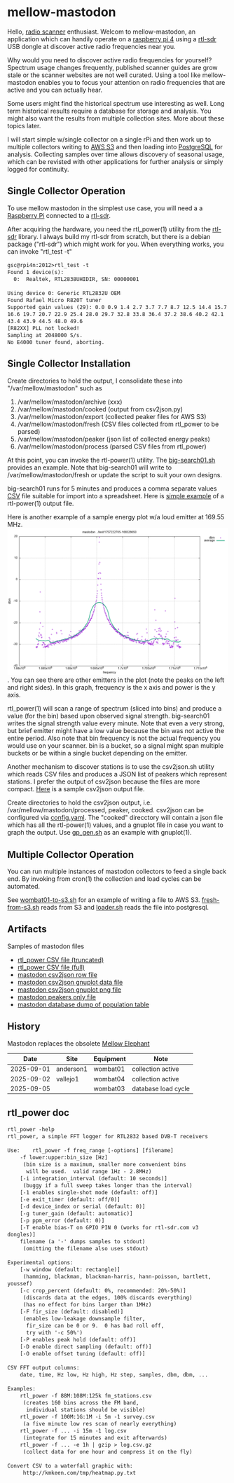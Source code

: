mellow-mastodon
===============

Hello, [radio scanner](https://en.wikipedia.org/wiki/Radio_scanner) enthusiast.  Welcom to mellow-mastodon, an application which can handily operate on a [raspberry pi 4](https://en.wikipedia.org/wiki/Raspberry_Pi_4) using a [rtl-sdr](https://www.rtl-sdr.com/buy-rtl-sdr-dvb-t-dongles/) USB dongle at discover active radio frequencies near you.  

Why would you need to discover active radio frequencies for yourself?  Spectrum usage changes frequently, published scanner guides are grow stale or the scanner websites are not well curated.  Using a tool like mellow-mastodon enables you to focus your attention on radio frequencies that are active and you can actually hear.  

Some users might find the historical spectrum use interesting as well.  Long term historical results require a database for storage and analysis.  You might also want the results from multiple collection sites.  More about these topics later.

I will start simple w/single collector on a single rPi and then work up to multiple collectors writing to [AWS S3](https://en.wikipedia.org/wiki/Amazon_S3) and then loading into [PostgreSQL](https://www.postgresql.org/) for analysis.  Collecting samples over time allows discovery of seasonal usage, which can be revisted with other applications for further analysis or simply logged for continuity.

## Single Collector Operation
To use mellow mastodon in the simplest use case, you will need a a [Raspberry Pi](https://www.raspberrypi.org/) connected to a [rtl-sdr](https://osmocom.org/projects/rtl-sdr/wiki/rtl-sdr).

After acquiring the hardware, you need the rtl_power(1) utility from the [rtl-sdr](https://github.com/osmocom/rtl-sdr) library.  I always build my rtl-sdr from scratch, but there is a debian package ("rtl-sdr") which might work for you.  When everything works, you can invoke "rtl_test -t"
```
gsc@rpi4n:2012>rtl_test -t
Found 1 device(s):
  0:  Realtek, RTL2838UHIDIR, SN: 00000001

Using device 0: Generic RTL2832U OEM
Found Rafael Micro R820T tuner
Supported gain values (29): 0.0 0.9 1.4 2.7 3.7 7.7 8.7 12.5 14.4 15.7 16.6 19.7 20.7 22.9 25.4 28.0 29.7 32.8 33.8 36.4 37.2 38.6 40.2 42.1 43.4 43.9 44.5 48.0 49.6 
[R82XX] PLL not locked!
Sampling at 2048000 S/s.
No E4000 tuner found, aborting.
```

## Single Collector Installation
Create directories to hold the output, I consolidate these into "/var/mellow/mastodon" such as
1. /var/mellow/mastodon/archive (xxx)
1. /var/mellow/mastodon/cooked (output from csv2json.py)
1. /var/mellow/mastodon/export (collected peaker files for AWS S3)
1. /var/mellow/mastodon/fresh (CSV files collected from rtl_power to be parsed)
1. /var/mellow/mastodon/peaker (json list of collected energy peaks)
1. /var/mellow/mastodon/process (parsed CSV files from rtl_power)


At this point, you can invoke the rtl-power(1) utility.  The [big-search01.sh](https://github.com/guycole/mellow-mastodon/blob/main/bin/big-search01.sh) provides an example.  Note that big-search01 will write to /var/mellow/mastodon/fresh or update the script to suit your own designs.

big-search01 runs for 5 minutes and produces a comma separate values [CSV](https://en.wikipedia.org/wiki/Comma-separated_values) file suitable for import into a spreadsheet.  Here is [simple example](https://github.com/guycole/mellow-mastodon/blob/main/test/8e778934-5283-4d3e-9641-ccd8b33893c1.csv) of a rtl-power(1) output file.  

Here is another example of a sample energy plot w/a loud emitter at 169.55 MHz.
![sample plot](https://github.com/guycole/mellow-mastodon/blob/main/test/1757222705-168328650.png).  You can see there are other emitters in the plot (note the peaks on the left and right sides).  In this graph, frequency is the x axis and power is the y axis.

rtl_power(1) will scan a range of spectrum (sliced into bins) and produce a value (for the bin) based upon observed signal strength.  big-search01 writes the signal strength value every minute.  Note that even a very strong, but brief emitter might have a low value because the bin was not active the entire period.  Also note that bin frequency is not the actual frequency you would use on your scanner.  bin is a bucket, so a signal might span multiple buckets or be within a single bucket depending on the emitter.

Another mechanism to discover stations is to use the csv2json.sh utility which reads CSV files and produces a JSON list of peakers which represent stations.  I prefer the output of csv2json because the files are more compact.  [Here](https://github.com/guycole/mellow-mastodon/blob/main/test/big-search01-1758588787-anderson1.json) is a sample csv2json output file.

Create directories to hold the csv2json output, i.e. /var/mellow/mastodon/processed, peaker, cooked.  csv2json can be configured via [config.yaml](https://github.com/guycole/mellow-mastodon/blob/main/src/collector/config.example).  The "cooked" direcctory will contain a json file which has all the rtl-power(1) values, and a gnuplot file in case you want to graph the output.  Use [gp_gen.sh](https://github.com/guycole/mellow-mastodon/blob/main/bin/gp_gen.sh) as an example with gnuplot(1).

## Multiple Collector Operation

You can run multiple instances of mastodon collectors to feed a single back end.  By invoking from cron(1) the collection and load cycles can be automated.

See [wombat01-to-s3.sh](https://github.com/guycole/mellow-mastodon/blob/main/bin/wombat01-to-s3.sh) for an example of writing a file to AWS S3.  [fresh-from-s3.sh](https://github.com/guycole/mellow-mastodon/blob/main/bin/fresh-from-s3.sh) reads from S3 and [loader.sh](https://github.com/guycole/mellow-mastodon/blob/main/bin/loader.sh) reads the file into postgresql.

## Artifacts
Samples of mastodon files
- [rtl_power CSV file (truncated)](https://github.com/guycole/mellow-mastodon/blob/main/test/8e778934-5283-4d3e-9641-ccd8b33893c1.csv)
- [rtl_power CSV file (full)](https://github.com/guycole/mellow-mastodon/blob/main/test/fresh.tgz)
- [mastodon csv2json row file](https://github.com/guycole/mellow-mastodon/blob/main/test/1757222705-162733800.json)
- [mastodon csv2json gnuplot data file](https://github.com/guycole/mellow-mastodon/blob/main/test/1757222705-162733800.gp)
- [mastodon csv2json gnuplot png file](https://github.com/guycole/mellow-mastodon/blob/main/test/1757222705-162733800.png)
- [mastodon peakers only file](https://github.com/guycole/mellow-mastodon/blob/main/test/big-search01-1757201231-anderson1.json)
- [mastodon database dump of population table](https://github.com/guycole/mellow-mastodon/blob/main/test/peakers-2025-09-06.txt)

## History
Mastodon replaces the obsolete [Mellow Elephant](https://github.com/guycole/mellow-elephant)

| Date       | Site      | Equipment | Note                |
| ---------- | --------- | --------- | ------------------- |
| 2025-09-01 | anderson1 | wombat01  | collection active   |
| 2025-09-02 | vallejo1  | wombat04  | collection active   |
| 2025-09-05 |           | wombat03  | database load cycle |

## rtl_power doc
```
rtl_power -help
rtl_power, a simple FFT logger for RTL2832 based DVB-T receivers

Use:	rtl_power -f freq_range [-options] [filename]
	-f lower:upper:bin_size [Hz]
	 (bin size is a maximum, smaller more convenient bins
	  will be used.  valid range 1Hz - 2.8MHz)
	[-i integration_interval (default: 10 seconds)]
	 (buggy if a full sweep takes longer than the interval)
	[-1 enables single-shot mode (default: off)]
	[-e exit_timer (default: off/0)]
	[-d device_index or serial (default: 0)]
	[-g tuner_gain (default: automatic)]
	[-p ppm_error (default: 0)]
	[-T enable bias-T on GPIO PIN 0 (works for rtl-sdr.com v3 dongles)]
	filename (a '-' dumps samples to stdout)
	 (omitting the filename also uses stdout)

Experimental options:
	[-w window (default: rectangle)]
	 (hamming, blackman, blackman-harris, hann-poisson, bartlett, youssef)
	[-c crop_percent (default: 0%, recommended: 20%-50%)]
	 (discards data at the edges, 100% discards everything)
	 (has no effect for bins larger than 1MHz)
	[-F fir_size (default: disabled)]
	 (enables low-leakage downsample filter,
	  fir_size can be 0 or 9.  0 has bad roll off,
	  try with '-c 50%')
	[-P enables peak hold (default: off)]
	[-D enable direct sampling (default: off)]
	[-O enable offset tuning (default: off)]

CSV FFT output columns:
	date, time, Hz low, Hz high, Hz step, samples, dbm, dbm, ...

Examples:
	rtl_power -f 88M:108M:125k fm_stations.csv
	 (creates 160 bins across the FM band,
	  individual stations should be visible)
	rtl_power -f 100M:1G:1M -i 5m -1 survey.csv
	 (a five minute low res scan of nearly everything)
	rtl_power -f ... -i 15m -1 log.csv
	 (integrate for 15 minutes and exit afterwards)
	rtl_power -f ... -e 1h | gzip > log.csv.gz
	 (collect data for one hour and compress it on the fly)

Convert CSV to a waterfall graphic with:
	 http://kmkeen.com/tmp/heatmap.py.txt 
```
